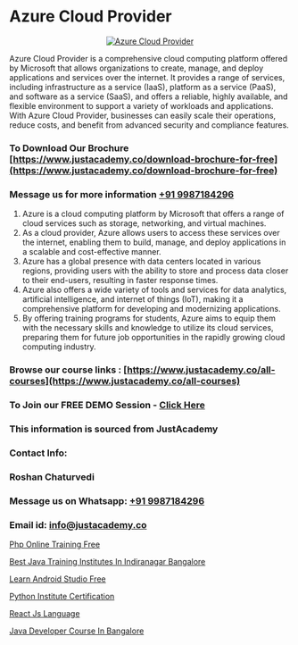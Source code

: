 # Azure Cloud Provider

<p align="center">
  <a href="https://justacademy.co/course-detail/microsoft-azure-training">
    <img src="https://justacademy.co/storage2/course_image/1708336833_course_image.png" alt="Azure Cloud Provider">
  </a>
</p>


Azure Cloud Provider is a comprehensive cloud computing platform offered by Microsoft that allows organizations to create, manage, and deploy applications and services over the internet. It provides a range of services, including infrastructure as a service (IaaS), platform as a service (PaaS), and software as a service (SaaS), and offers a reliable, highly available, and flexible environment to support a variety of workloads and applications. With Azure Cloud Provider, businesses can easily scale their operations, reduce costs, and benefit from advanced security and compliance features. 
### To Download Our Brochure [https://www.justacademy.co/download-brochure-for-free](https://www.justacademy.co/download-brochure-for-free)
### Message us for more information [+91 9987184296](https://api.whatsapp.com/send?phone=919987184296)
1) Azure is a cloud computing platform by Microsoft that offers a range of cloud services such as storage, networking, and virtual machines. 
2) As a cloud provider, Azure allows users to access these services over the internet, enabling them to build, manage, and deploy applications in a scalable and cost-effective manner. 
3) Azure has a global presence with data centers located in various regions, providing users with the ability to store and process data closer to their end-users, resulting in faster response times. 
4) Azure also offers a wide variety of tools and services for data analytics, artificial intelligence, and internet of things (IoT), making it a comprehensive platform for developing and modernizing applications. 
5) By offering training programs for students, Azure aims to equip them with the necessary skills and knowledge to utilize its cloud services, preparing them for future job opportunities in the rapidly growing cloud computing industry.

### Browse our course links : [https://www.justacademy.co/all-courses](https://www.justacademy.co/all-courses) 
### To Join our FREE DEMO Session - [Click Here](https://www.justacademy.co/register-for-course-demo)


### This information is sourced from JustAcademy
### Contact Info:
### Roshan Chaturvedi
### Message us on Whatsapp: [+91 9987184296](https://api.whatsapp.com/send?phone=919987184296)
### Email id: [info@justacademy.co](mailto:info@justacademy.co)
                
[Php Online Training Free](https://www.linkedin.com/pulse/php-online-training-free-justacademy-hyderabad-1hdec?trackingId=ZsZsX05XnfCAbiiDA9L0Gg%3D%3D&lipi=urn%3Ali%3Apage%3Ad_flagship3_company_admin%3BIgbA%2F28BQMiUW8Q%2FkWRJzw%3D%3D)

[Best Java Training Institutes In Indiranagar Bangalore](https://www.linkedin.com/pulse/best-java-training-institutes-indiranagar-bangalore-d4mze?trackingId=wVY8ooaFsm6Nau50N2IOMg%3D%3D&lipi=urn%3Ali%3Apage%3Ad_flagship3_company_admin%3Bjmi5U8HnRnGuyDtWTpE8KQ%3D%3D)

[Learn Android Studio Free](https://medium.com/@roneet705/learn-android-studio-free-c7256a2f777a)

[Python Institute Certification](https://medium.com/@kamblerajas684/python-institute-certification-561f124289bf)

[React Js Language](https://justacademyin.github.io/Articles/React-Js-Language)

[Java Developer Course In Bangalore](https://justacademyin.github.io/justacademy/java-developer-course-in-bangalore)

